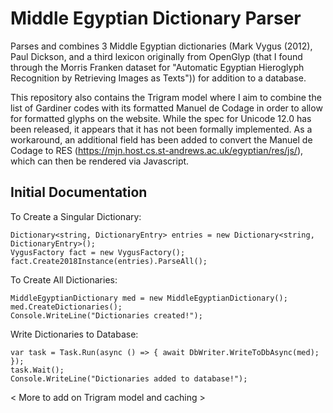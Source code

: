 # Middle Egyptian Dictionary Parser
Parses and combines 3 Middle Egyptian dictionaries (Mark Vygus (2012), Paul Dickson, and a third lexicon originally from OpenGlyp (that I found through the Morris Franken dataset for "Automatic Egyptian Hieroglyph Recognition by Retrieving Images as Texts")) for addition to a database.

This repository also contains the Trigram model where I aim to combine the list of Gardiner codes with its formatted Manuel de Codage in order to allow for formatted glyphs on the website. While the spec for Unicode 12.0 has been released, it appears that it has not been formally implemented. As a workaround, an additional field has been added to convert the Manuel de Codage to RES (https://mjn.host.cs.st-andrews.ac.uk/egyptian/res/js/), which can then be rendered via Javascript. 


## Initial Documentation

To Create a Singular Dictionary:

    Dictionary<string, DictionaryEntry> entries = new Dictionary<string, DictionaryEntry>();
    VygusFactory fact = new VygusFactory();
    fact.Create2018Instance(entries).ParseAll();

To Create All Dictionaries:

    MiddleEgyptianDictionary med = new MiddleEgyptianDictionary();
    med.CreateDictionaries();
    Console.WriteLine("Dictionaries created!");

Write Dictionaries to Database:

    var task = Task.Run(async () => { await DbWriter.WriteToDbAsync(med); });
    task.Wait();
    Console.WriteLine("Dictionaries added to database!");

< More to add on Trigram model and caching >
